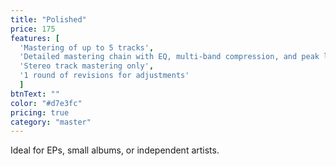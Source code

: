 ```yaml
---
title: "Polished"
price: 175
features: [
  'Mastering of up to 5 tracks', 
  'Detailed mastering chain with EQ, multi-band compression, and peak limiting', 
  'Stereo track mastering only', 
  '1 round of revisions for adjustments'
  ]
btnText: ""
color: "#d7e3fc"
pricing: true
category: "master"
---
```


Ideal for EPs, small albums, or independent artists.